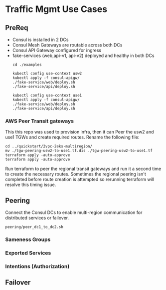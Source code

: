 # Traffic Mgmt Use Cases 

## PreReq
* Consul is installed in 2 DCs
* Consul Mesh Gateways are routable across both DCs
* Consul API Gateway configured for ingress
* fake-services (web,api-v1, api-v2) deployed and healthy in both DCs
    ```
    cd ./examples

    kubectl config use-context usw2
    kubectl apply -f consul-apigw/
    ./fake-service/web/deploy.sh
    ./fake-service/api/deploy.sh

    kubectl config use-context use1
    kubectl apply -f consul-apigw/
    ./fake-service/web/deploy.sh
    ./fake-service/api/deploy.sh
    ```

### AWS Peer Transit gateways
This this repo was used to provision infra, then it can Peer the usw2 and use1 TGWs and create required routes.  Rename the following file:
```
cd ../quickstart/2vpc-2eks-multiregion/
mv ./tgw-peering-usw2-to-use1.tf.dis ./tgw-peering-usw2-to-use1.tf
terraform apply -auto-approve
terraform apply -auto-approve
```
Run terraform to peer the regional transit gateways and run it a second time to create the necessary routes.  Sometimes the regional peering isn't completed before route creation is attempted so rerunning terraform will resolve this timing issue.

## Peering
Connect the Consul DCs to enable multi-region communication for distributed services or failover.
```
peering/peer_dc1_to_dc2.sh
```

### Sameness Groups

### Exported Services

### Intentions (Authorization)

## Failover